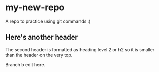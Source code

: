 # my-new-repo
A repo to practice using git commands :)  

## Here's another header 
The second header is formatted as heading level 2 or h2 so it is smaller than the header on the very top. 

Branch b edit here. 
